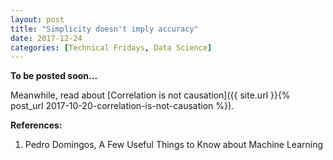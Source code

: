```yaml
---
layout: post
title: "Simplicity doesn't imply accuracy"
date: 2017-12-24
categories: [Technical Fridays, Data Science]
---
```


**To be posted soon...**

Meanwhile, read about [Correlation is not causation]({{ site.url }}{% post_url 2017-10-20-correlation-is-not-causation %}).


**References:**
1. Pedro Domingos, A Few Useful Things to Know about Machine Learning

